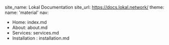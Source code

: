 site_name: Lokal Documentation
site_url: https://docs.lokal.network/
theme:
  name: 'material'
nav:
  - Home: index.md
  - About: about.md
  - Services: services.md
  - Installation : installation.md
